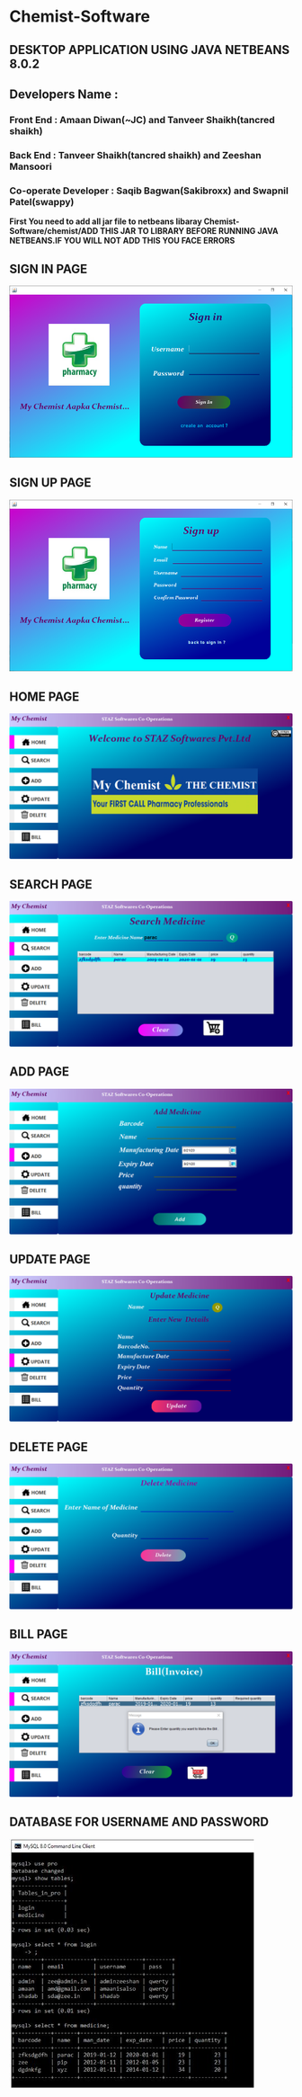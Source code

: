 # Chemist-Software
## DESKTOP APPLICATION USING JAVA NETBEANS 8.0.2
## Developers Name :
### Front End : Amaan Diwan(~JC) and Tanveer Shaikh(tancred shaikh)
### Back End : Tanveer Shaikh(tancred shaikh) and Zeeshan Mansoori
### Co-operate Developer : Saqib Bagwan(Sakibroxx) and Swapnil Patel(swappy)
**First You need to add all jar file to netbeans libaray Chemist-Software/chemist/ADD THIS JAR TO LIBRARY BEFORE RUNNING JAVA NETBEANS.IF YOU WILL NOT ADD THIS YOU FACE ERRORS**

## SIGN IN PAGE
![](images/signin.PNG)

## SIGN UP PAGE
![](images/signup.PNG)

## HOME PAGE
![](images/home.PNG)

## SEARCH PAGE
![](images/search.PNG)

## ADD PAGE
![](images/add.PNG)

## UPDATE PAGE
![](images/update.PNG)

## DELETE PAGE
![](images/delete.PNG)

## BILL PAGE
![](images/bill.PNG)

## DATABASE FOR USERNAME AND PASSWORD
![](images/database.JPG)
